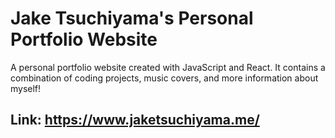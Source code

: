 # Jake Tsuchiyama's Personal Portfolio Website

A personal portfolio website created with JavaScript and React. It contains a combination of coding projects, music covers, and more information about myself!

## Link: https://www.jaketsuchiyama.me/